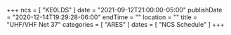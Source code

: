 +++
ncs = [ "KE0LDS" ]
date = "2021-09-12T21:00:00-05:00"
publishDate = "2020-12-14T19:29:28-06:00"
endTime = ""
location = ""
title = "UHF/VHF Net 37"
categories = [ "ARES" ]
dates = [ "NCS Schedule" ]
+++

